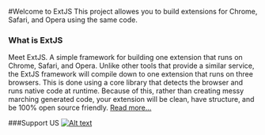 #Welcome to ExtJS
This project allowes you to build extensions for Chrome, Safari, and Opera using the same code.

### What is ExtJS
Meet ExtJS. A simple framework for building one extension that runs on Chrome, Safari, and Opera. Unlike other tools that provide a similar service, the ExtJS framework will compile down to one extension that runs on three browsers. This is done using a core library that detects the browser and runs native code at runtime. Because of this, rather than creating messy marching generated code, your extension will be clean, have structure, and be 100% open source friendly. [Read more...](documentation/understanding-extjs)

###Support US
[![Alt text](http://www.soulcakecreative.com/wp-content/uploads/2013/10/kickstarter_button_02.png)](https://www.kickstarter.com/projects/1127338267/1669508057?token=e1ca9579)
